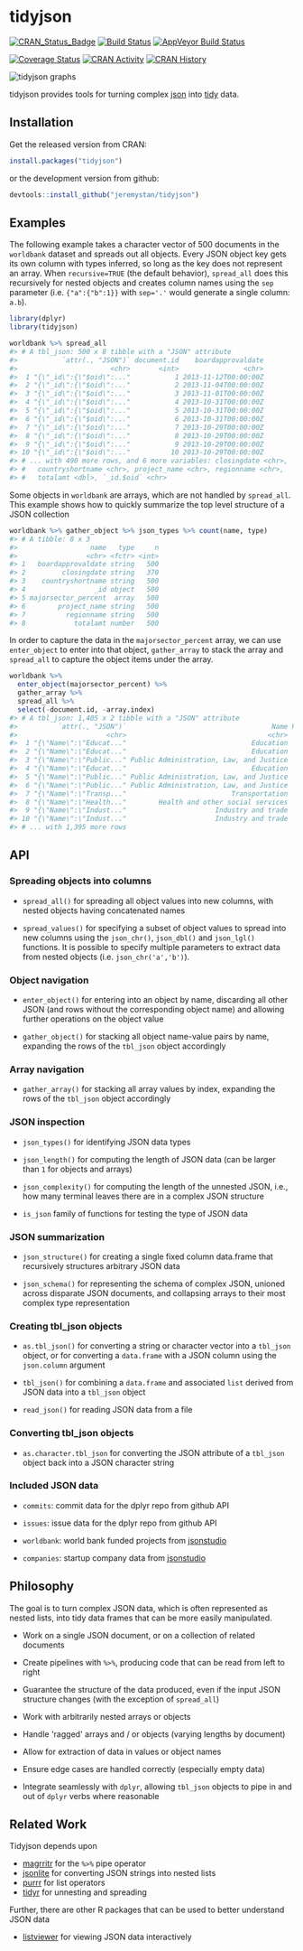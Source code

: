 <!-- README.md is generated from README.Rmd. Please edit that file -->
tidyjson
========

[![CRAN\_Status\_Badge](http://www.r-pkg.org/badges/version/tidyjson)](https://cran.r-project.org/package=tidyjson) [![Build Status](https://travis-ci.org/jeremystan/tidyjson.svg?branch=master)](https://travis-ci.org/jeremystan/tidyjson) [![AppVeyor Build Status](https://ci.appveyor.com/api/projects/status/github/colearendt/tidyjson?branch=master&svg=true)](https://ci.appveyor.com/project/colearendt/tidyjson)

[![Coverage Status](https://codecov.io/github/jeremystan/tidyjson/coverage.svg?branch=master)](https://codecov.io/github/jeremystan/tidyjson?branch=master) [![CRAN Activity](http://cranlogs.r-pkg.org/badges/tidyjson)](https://cran.r-project.org/web/packages/tidyjson/index.html) [![CRAN History](http://cranlogs.r-pkg.org/badges/grand-total/tidyjson)](https://cran.r-project.org/web/packages/tidyjson/index.html)

![tidyjson graphs](https://cloud.githubusercontent.com/assets/2284427/18217882/1b3b2db4-7114-11e6-8ba3-07938f1db9af.png)

tidyjson provides tools for turning complex [json](http://www.json.org/) into [tidy](https://cran.r-project.org/web/packages/tidyr/vignettes/tidy-data.html) data.

Installation
------------

Get the released version from CRAN:

``` r
install.packages("tidyjson")
```

or the development version from github:

``` r
devtools::install_github("jeremystan/tidyjson")
```

Examples
--------

The following example takes a character vector of 500 documents in the `worldbank` dataset and spreads out all objects.
Every JSON object key gets its own column with types inferred, so long as the key does not represent an array. When `recursive=TRUE` (the default behavior), `spread_all` does this recursively for nested objects and creates column names using the `sep` parameter (i.e. `{"a":{"b":1}}` with `sep='.'` would generate a single column: `a.b`).

``` r
library(dplyr)
library(tidyjson)

worldbank %>% spread_all
#> # A tbl_json: 500 x 8 tibble with a "JSON" attribute
#>           `attr(., "JSON")` document.id    boardapprovaldate
#>                       <chr>       <int>                <chr>
#>  1 "{\"_id\":{\"$oid\":..."           1 2013-11-12T00:00:00Z
#>  2 "{\"_id\":{\"$oid\":..."           2 2013-11-04T00:00:00Z
#>  3 "{\"_id\":{\"$oid\":..."           3 2013-11-01T00:00:00Z
#>  4 "{\"_id\":{\"$oid\":..."           4 2013-10-31T00:00:00Z
#>  5 "{\"_id\":{\"$oid\":..."           5 2013-10-31T00:00:00Z
#>  6 "{\"_id\":{\"$oid\":..."           6 2013-10-31T00:00:00Z
#>  7 "{\"_id\":{\"$oid\":..."           7 2013-10-29T00:00:00Z
#>  8 "{\"_id\":{\"$oid\":..."           8 2013-10-29T00:00:00Z
#>  9 "{\"_id\":{\"$oid\":..."           9 2013-10-29T00:00:00Z
#> 10 "{\"_id\":{\"$oid\":..."          10 2013-10-29T00:00:00Z
#> # ... with 490 more rows, and 6 more variables: closingdate <chr>,
#> #   countryshortname <chr>, project_name <chr>, regionname <chr>,
#> #   totalamt <dbl>, `_id.$oid` <chr>
```

Some objects in `worldbank` are arrays, which are not handled by `spread_all`. This example shows how to quickly summarize the top level structure of a JSON collection

``` r
worldbank %>% gather_object %>% json_types %>% count(name, type)
#> # A tibble: 8 x 3
#>                  name   type     n
#>                 <chr> <fctr> <int>
#> 1   boardapprovaldate string   500
#> 2         closingdate string   370
#> 3    countryshortname string   500
#> 4                 _id object   500
#> 5 majorsector_percent  array   500
#> 6        project_name string   500
#> 7          regionname string   500
#> 8            totalamt number   500
```

In order to capture the data in the `majorsector_percent` array, we can use `enter_object` to enter into that object, `gather_array` to stack the array and `spread_all` to capture the object items under the array.

``` r
worldbank %>%
  enter_object(majorsector_percent) %>%
  gather_array %>%
  spread_all %>%
  select(-document.id, -array.index)
#> # A tbl_json: 1,405 x 2 tibble with a "JSON" attribute
#>          `attr(., "JSON")`                                    Name Percent
#>                      <chr>                                   <chr>   <dbl>
#>  1 "{\"Name\":\"Educat..."                               Education      46
#>  2 "{\"Name\":\"Educat..."                               Education      26
#>  3 "{\"Name\":\"Public..." Public Administration, Law, and Justice      16
#>  4 "{\"Name\":\"Educat..."                               Education      12
#>  5 "{\"Name\":\"Public..." Public Administration, Law, and Justice      70
#>  6 "{\"Name\":\"Public..." Public Administration, Law, and Justice      30
#>  7 "{\"Name\":\"Transp..."                          Transportation     100
#>  8 "{\"Name\":\"Health..."        Health and other social services     100
#>  9 "{\"Name\":\"Indust..."                      Industry and trade      50
#> 10 "{\"Name\":\"Indust..."                      Industry and trade      40
#> # ... with 1,395 more rows
```

API
---

### Spreading objects into columns

-   `spread_all()` for spreading all object values into new columns, with nested objects having concatenated names

-   `spread_values()` for specifying a subset of object values to spread into new columns using the `json_chr()`, `json_dbl()` and `json_lgl()` functions. It is possible to specify multiple parameters to extract data from nested objects (i.e. `json_chr('a','b')`).

### Object navigation

-   `enter_object()` for entering into an object by name, discarding all other JSON (and rows without the corresponding object name) and allowing further operations on the object value

-   `gather_object()` for stacking all object name-value pairs by name, expanding the rows of the `tbl_json` object accordingly

### Array navigation

-   `gather_array()` for stacking all array values by index, expanding the rows of the `tbl_json` object accordingly

### JSON inspection

-   `json_types()` for identifying JSON data types

-   `json_length()` for computing the length of JSON data (can be larger than `1` for objects and arrays)

-   `json_complexity()` for computing the length of the unnested JSON, i.e., how many terminal leaves there are in a complex JSON structure

-   `is_json` family of functions for testing the type of JSON data

### JSON summarization

-   `json_structure()` for creating a single fixed column data.frame that recursively structures arbitrary JSON data

-   `json_schema()` for representing the schema of complex JSON, unioned across disparate JSON documents, and collapsing arrays to their most complex type representation

### Creating tbl\_json objects

-   `as.tbl_json()` for converting a string or character vector into a `tbl_json` object, or for converting a `data.frame` with a JSON column using the `json.column` argument

-   `tbl_json()` for combining a `data.frame` and associated `list` derived from JSON data into a `tbl_json` object

-   `read_json()` for reading JSON data from a file

### Converting tbl\_json objects

-   `as.character.tbl_json` for converting the JSON attribute of a `tbl_json` object back into a JSON character string

### Included JSON data

-   `commits`: commit data for the dplyr repo from github API

-   `issues`: issue data for the dplyr repo from github API

-   `worldbank`: world bank funded projects from [jsonstudio](http://jsonstudio.com/resources/)

-   `companies`: startup company data from [jsonstudio](http://jsonstudio.com/resources/)

Philosophy
----------

The goal is to turn complex JSON data, which is often represented as nested lists, into tidy data frames that can be more easily manipulated.

-   Work on a single JSON document, or on a collection of related documents

-   Create pipelines with `%>%`, producing code that can be read from left to right

-   Guarantee the structure of the data produced, even if the input JSON structure changes (with the exception of `spread_all`)

-   Work with arbitrarily nested arrays or objects

-   Handle 'ragged' arrays and / or objects (varying lengths by document)

-   Allow for extraction of data in values or object names

-   Ensure edge cases are handled correctly (especially empty data)

-   Integrate seamlessly with `dplyr`, allowing `tbl_json` objects to pipe in and out of `dplyr` verbs where reasonable

Related Work
------------

Tidyjson depends upon

-   [magrritr](https://github.com/smbache/magrittr) for the `%>%` pipe operator
-   [jsonlite](https://github.com/jeroenooms/jsonlite) for converting JSON strings into nested lists
-   [purrr](https://github.com/hadley/purrr) for list operators
-   [tidyr](https://github.com/hadley/tidyr) for unnesting and spreading

Further, there are other R packages that can be used to better understand JSON data

-   [listviewer](https://github.com/timelyportfolio/listviewer) for viewing JSON data interactively
